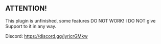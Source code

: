 ## ATTENTION! 

This plugin is unfinished, some features DO NOT WORK! I DO NOT give Support to it in any way.

Discord: https://discord.gg/jyrjcrGMkw
